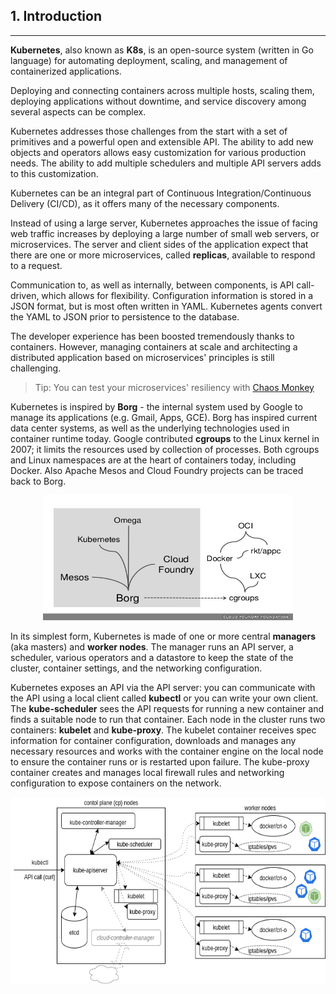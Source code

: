 ## 1. Introduction
---

**Kubernetes**, also known as **K8s**, is an open-source system (written in Go language) for automating deployment, scaling, and management of containerized applications.

Deploying and connecting containers across multiple hosts, scaling them, deploying applications without downtime, and service discovery among several aspects can be complex.

Kubernetes addresses those challenges from the start with a set of primitives and a powerful open and extensible API. The ability to add new objects and operators allows easy customization for various production needs. The ability to add multiple schedulers and multiple API servers adds to this customization.

Kubernetes can be an integral part of Continuous Integration/Continuous Delivery (CI/CD), as it offers many of the necessary components.

Instead of using a large server, Kubernetes approaches the issue of facing web traffic increases by deploying a large number of small web servers, or microservices. The server and client sides of the application expect that there are one or more microservices, called **replicas**, available to respond to a request.

Communication to, as well as internally, between components, is API call-driven, which allows for flexibility. Configuration information is stored in a JSON format, but is most often written in YAML. Kubernetes agents convert the YAML to JSON prior to persistence to the database.

The developer experience has been boosted tremendously thanks to containers. However, managing containers at scale and architecting a distributed application based on microservices' principles is still challenging.

> Tip: You can test your microservices' resiliency with [Chaos Monkey](https://netflix.github.io/chaosmonkey/)

Kubernetes is inspired by **Borg** - the internal system used by Google to manage its applications (e.g. Gmail, Apps, GCE). Borg has inspired current data center systems, as well as the underlying technologies used in container runtime today. Google contributed **cgroups** to the Linux kernel in 2007; it limits the resources used by collection of processes. Both cgroups and Linux namespaces are at the heart of containers today, including Docker. Also Apache Mesos and Cloud Foundry projects can be traced back to Borg.

<p align="center">
    <img src="../img/kuberneteslineage.jpg" width="400" height="200"/>
</p>

In its simplest form, Kubernetes is made of one or more central **managers** (aka masters) and **worker nodes**. The manager runs an API server, a scheduler, various operators and a datastore to keep the state of the cluster, container settings, and the networking configuration.

Kubernetes exposes an API via the API server: you can communicate with the API using a local client called **kubectl** or you can write your own client. The **kube-scheduler** sees the API requests for running a new container and finds a suitable node to run that container. Each node in the cluster runs two containers: **kubelet** and **kube-proxy**. The kubelet container receives spec information for container configuration, downloads and manages any necessary resources and works with the container engine on the local node to ensure the container runs or is restarted upon failure. The kube-proxy container creates and manages local firewall rules and networking configuration to expose containers on the network.

<p align="center">
    <img src="../img/kubernetes-arch.png" width="600" height="300"/>
</p>
